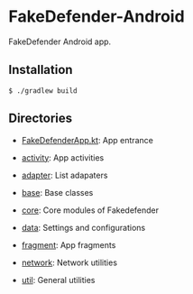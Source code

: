 # FakeDefender-Android

FakeDefender Android app.

## Installation
```
$ ./gradlew build
```

## Directories
- [FakeDefenderApp.kt](https://github.com/bluesadi/FakeDefender-Android/tree/master/app/src/main/java/cn/bluesadi/fakedefender/FakeDefenderApp.kt): App entrance

- [activity](https://github.com/bluesadi/FakeDefender-Android/tree/master/app/src/main/java/cn/bluesadi/fakedefender/activity): App activities

- [adapter](https://github.com/bluesadi/FakeDefender-Android/tree/master/app/src/main/java/cn/bluesadi/fakedefender/adapter): List adapaters

- [base](https://github.com/bluesadi/FakeDefender-Android/tree/master/app/src/main/java/cn/bluesadi/fakedefender/base): Base classes

- [core](https://github.com/bluesadi/FakeDefender-Android/tree/master/app/src/main/java/cn/bluesadi/fakedefender/core): Core modules of Fakedefender

- [data](https://github.com/bluesadi/FakeDefender-Android/tree/master/app/src/main/java/cn/bluesadi/fakedefender/data): Settings and configurations

- [fragment](https://github.com/bluesadi/FakeDefender-Android/tree/master/app/src/main/java/cn/bluesadi/fakedefender/fragment): App fragments

- [network](https://github.com/bluesadi/FakeDefender-Android/tree/master/app/src/main/java/cn/bluesadi/fakedefender/network): Network utilities

- [util](https://github.com/bluesadi/FakeDefender-Android/tree/master/app/src/main/java/cn/bluesadi/fakedefender/util): General utilities
